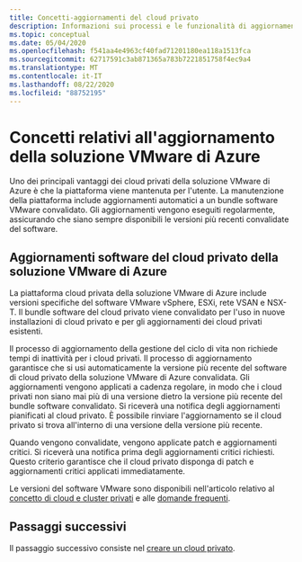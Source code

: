 ```yaml
---
title: Concetti-aggiornamenti del cloud privato
description: Informazioni sui processi e le funzionalità di aggiornamento principali della soluzione VMware di Azure
ms.topic: conceptual
ms.date: 05/04/2020
ms.openlocfilehash: f541aa4e4963cf40fad71201180ea118a1513fca
ms.sourcegitcommit: 62717591c3ab871365a783b7221851758f4ec9a4
ms.translationtype: MT
ms.contentlocale: it-IT
ms.lasthandoff: 08/22/2020
ms.locfileid: "88752195"
---
```

# <a name="azure-vmware-solution-upgrade-concepts"></a>Concetti relativi all'aggiornamento della soluzione VMware di Azure

Uno dei principali vantaggi dei cloud privati della soluzione VMware di Azure è che la piattaforma viene mantenuta per l'utente. La manutenzione della piattaforma include aggiornamenti automatici a un bundle software VMware convalidato. Gli aggiornamenti vengono eseguiti regolarmente, assicurando che siano sempre disponibili le versioni più recenti convalidate del software.

## <a name="azure-vmware-solution-private-cloud-software-upgrades"></a>Aggiornamenti software del cloud privato della soluzione VMware di Azure

La piattaforma cloud privata della soluzione VMware di Azure include versioni specifiche del software VMware vSphere, ESXi, rete VSAN e NSX-T. Il bundle software del cloud privato viene convalidato per l'uso in nuove installazioni di cloud privato e per gli aggiornamenti dei cloud privati esistenti.

Il processo di aggiornamento della gestione del ciclo di vita non richiede tempi di inattività per i cloud privati. Il processo di aggiornamento garantisce che si usi automaticamente la versione più recente del software di cloud privato della soluzione VMware di Azure convalidata. Gli aggiornamenti vengono applicati a cadenza regolare, in modo che i cloud privati non siano mai più di una versione dietro la versione più recente del bundle software convalidato. Si riceverà una notifica degli aggiornamenti pianificati al cloud privato. È possibile rinviare l'aggiornamento se il cloud privato si trova all'interno di una versione della versione più recente.

Quando vengono convalidate, vengono applicate patch e aggiornamenti critici. Si riceverà una notifica prima degli aggiornamenti critici richiesti. Questo criterio garantisce che il cloud privato disponga di patch e aggiornamenti critici applicati immediatamente.

Le versioni del software VMware sono disponibili nell'articolo relativo al [concetto di cloud e cluster privati](concepts-private-clouds-clusters.md) e alle [domande frequenti](faq.md).

## <a name="next-steps"></a>Passaggi successivi

Il passaggio successivo consiste nel [creare un cloud privato](tutorial-create-private-cloud.md).

<!-- LINKS - external -->

<!-- LINKS - internal -->
